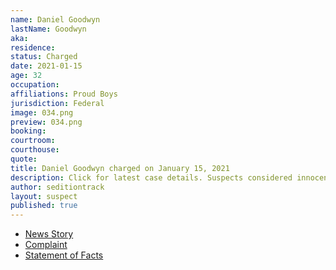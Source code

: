 ```yaml
---
name: Daniel Goodwyn
lastName: Goodwyn
aka: 
residence: 
status: Charged
date: 2021-01-15
age: 32
occupation: 
affiliations: Proud Boys
jurisdiction: Federal
image: 034.png
preview: 034.png
booking: 
courtroom: 
courthouse: 
quote: 
title: Daniel Goodwyn charged on January 15, 2021
description: Click for latest case details. Suspects considered innocent until proven guilty.
author: seditiontrack
layout: suspect
published: true
---
```

- [News Story](https://www.sfgate.com/crime/article/daniel-goodwyn-sf-proud-boys-capitol-arrests-15877697.php)
- [Complaint](https://assets.documentcloud.org/documents/20456929/1-15-21-us-v-daniel-goodwyn-complaint-statement.pdf)
- [Statement of Facts](https://www.justice.gov/opa/page/file/1362756/download)
